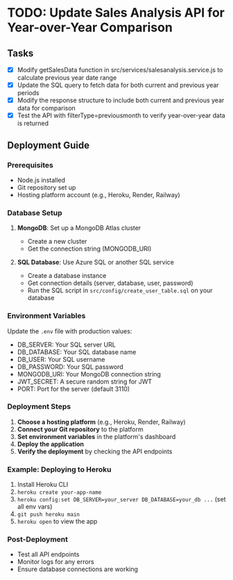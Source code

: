 # TODO: Update Sales Analysis API for Year-over-Year Comparison

## Tasks
- [x] Modify getSalesData function in src/services/salesanalysis.service.js to calculate previous year date range
- [x] Update the SQL query to fetch data for both current and previous year periods
- [x] Modify the response structure to include both current and previous year data for comparison
- [x] Test the API with filterType=previousmonth to verify year-over-year data is returned

## Deployment Guide

### Prerequisites
- Node.js installed
- Git repository set up
- Hosting platform account (e.g., Heroku, Render, Railway)

### Database Setup
1. **MongoDB**: Set up a MongoDB Atlas cluster
   - Create a new cluster
   - Get the connection string (MONGODB_URI)

2. **SQL Database**: Use Azure SQL or another SQL service
   - Create a database instance
   - Get connection details (server, database, user, password)
   - Run the SQL script in `src/config/create_user_table.sql` on your database

### Environment Variables
Update the `.env` file with production values:
- DB_SERVER: Your SQL server URL
- DB_DATABASE: Your SQL database name
- DB_USER: Your SQL username
- DB_PASSWORD: Your SQL password
- MONGODB_URI: Your MongoDB connection string
- JWT_SECRET: A secure random string for JWT
- PORT: Port for the server (default 3110)

### Deployment Steps
1. **Choose a hosting platform** (e.g., Heroku, Render, Railway)
2. **Connect your Git repository** to the platform
3. **Set environment variables** in the platform's dashboard
4. **Deploy the application**
5. **Verify the deployment** by checking the API endpoints

### Example: Deploying to Heroku
1. Install Heroku CLI
2. `heroku create your-app-name`
3. `heroku config:set DB_SERVER=your_server DB_DATABASE=your_db ...` (set all env vars)
4. `git push heroku main`
5. `heroku open` to view the app

### Post-Deployment
- Test all API endpoints
- Monitor logs for any errors
- Ensure database connections are working
